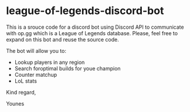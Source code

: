 # league-of-legends-discord-bot

This is a srouce code for a discord bot using Discord API to communicate with op.gg which is a League of Legends database. Please, feel free to expand on this bot and reuse the source code.

The bot will allow you to:
* Lookup players in any region
* Search foroptimal builds for youe champion
* Counter matchup
* LoL stats

Kind regard,

Younes
